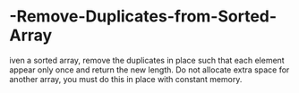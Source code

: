 # -Remove-Duplicates-from-Sorted-Array
iven a sorted array, remove the duplicates in place such that each element appear only once and return the new length.  Do not allocate extra space for another array, you must do this in place with constant memory.
